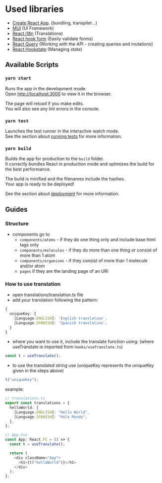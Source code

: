 # Used libraries

- [Create React App](https://github.com/facebook/create-react-app). (bundling, transpiler...)
- [MUI](https://mui.com/) (UI Framework)
- [React i18n](https://react.i18next.com/) (Translations)
- [React hook form](https://react-hook-form.com/get-started) (Easily validate forms)
- [React Query](https://react-query.tanstack.com/) (Working with the API - creating queries and mutations)
- [React Hookstate](https://hookstate.js.org/docs/getting-started) (Managing state)

## Available Scripts

### `yarn start`

Runs the app in the development mode.\
Open [http://localhost:3000](http://localhost:3000) to view it in the browser.

The page will reload if you make edits.\
You will also see any lint errors in the console.

### `yarn test`

Launches the test runner in the interactive watch mode.\
See the section about [running tests](https://facebook.github.io/create-react-app/docs/running-tests) for more information.

### `yarn build`

Builds the app for production to the `build` folder.\
It correctly bundles React in production mode and optimizes the build for the best performance.

The build is minified and the filenames include the hashes.\
Your app is ready to be deployed!

See the section about [deployment](https://facebook.github.io/create-react-app/docs/deployment) for more information.

## Guides

### Structure

- components go to
  - `components/atoms` - if they do one thing only and include base html tags only
  - `components/molecules` - if they do more than one thing or consist of more than 1 atom
  - `components/organisms` - if they consist of more than 1 molecule and/or atom
  - `pages` if they are the landing page of an URI

### How to use translation

- open translations/translation.ts file
- add your translation following the pattern:

```typescript
{
  uniqueKey: {
    [Language.ENGLISH]: 'English translation',
    [Language.SPANISH]: 'Spanish translation',
  }
}
```

- where you want to use it, include the translate function using: (where useTranslate is imported from `hooks/useTranslate.ts`)

```typescript
const t = useTranslate();
```

- to use the translated string use (uniqueKey represents the uniqueKey given in the steps above)

```typescript
t("uniqueKey");
```

example:

```typescript
// translations.ts
export const translations = {
  helloWorld: {
    [Language.ENGLISH]: "Hello World",
    [Language.SPANISH]: "Hola Mundo",
  },
};

// App.tsx
const App: React.FC = () => {
  const t = useTranslate();

  return (
    <div className="App">
      <h1>{t("helloWorld")}</h1>
    </div>
  );
};
```
